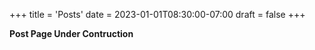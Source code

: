 +++
title = 'Posts'
date = 2023-01-01T08:30:00-07:00
draft = false
+++

**Post Page Under Contruction**  

